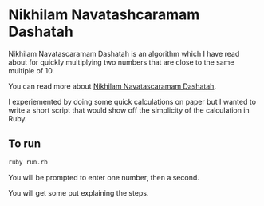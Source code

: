 # Nikhilam Navatashcaramam Dashatah

Nikhilam Navatascaramam Dashatah is an algorithm which I have read about for quickly
multiplying two numbers that are close to the same multiple of 10.

You can read more about [Nikhilam Navatascaramam Dashatah](http://www.ludism.org/mentat/NumbersNearMultiplesOfTen).

I experiemented by doing some quick calculations on paper but I wanted to write
a short script that would show off the simplicity of the calculation in Ruby.

## To run

```bash
ruby run.rb
```
You will be prompted to enter one number, then a second.

You will get some put explaining the steps.
